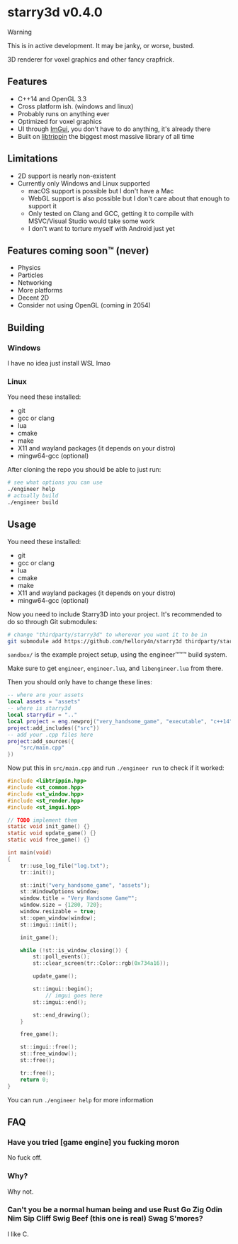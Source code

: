 # starry3d v0.4.0

> [!WARNING]
> This is in active development. It may be janky, or worse, busted.

3D renderer for voxel graphics and other fancy crapfrick.

## Features

- C++14 and OpenGL 3.3
- Cross platform ish. (windows and linux)
- Probably runs on anything ever
- Optimized for voxel graphics
- UI through [ImGui](https://github.com/ocornut/imgui), you don't have to do anything, it's
  already there
- Built on [libtrippin](https://github.com/hellory4n/libtrippin) the biggest most massive library of all time

## Limitations

- 2D support is nearly non-existent
- Currently only Windows and Linux supported
    - macOS support is possible but I don't have a Mac
    - WebGL support is also possible but I don't care about that enough to support it
    - Only tested on Clang and GCC, getting it to compile with MSVC/Visual Studio would take some work
    - I don't want to torture myself with Android just yet

## Features coming soon™ (never)

- Physics
- Particles
- Networking
- More platforms
- Decent 2D
- Consider not using OpenGL (coming in 2054)

## Building

### Windows

I have no idea just install WSL lmao

### Linux

You need these installed:
- git
- gcc or clang
- lua
- cmake
- make
- X11 and wayland packages (it depends on your distro)
- mingw64-gcc (optional)

After cloning the repo you should be able to just run:

```sh
# see what options you can use
./engineer help
# actually build
./engineer build
```

## Usage

You need these installed:
- git
- gcc or clang
- lua
- cmake
- make
- X11 and wayland packages (it depends on your distro)
- mingw64-gcc (optional)

Now you need to include Starry3D into your project. It's recommended to do so through Git submodules:

```sh
# change "thirdparty/starry3d" to wherever you want it to be in
git submodule add https://github.com/hellory4n/starry3d thirdparty/starry3d
```

`sandbox/` is the example project setup, using the engineer™™™ build system.

Make sure to get `engineer`, `engineer.lua`, and `libengineer.lua` from there.

Then you should only have to change these lines:

```lua
-- where are your assets
local assets = "assets"
-- where is starry3d
local starrydir = ".."
local project = eng.newproj("very_handsome_game", "executable", "c++14")
project:add_includes({"src"})
-- add your .cpp files here
project:add_sources({
	"src/main.cpp"
})
```

Now put this in `src/main.cpp` and run `./engineer run` to check if it worked:

```c
#include <libtrippin.hpp>
#include <st_common.hpp>
#include <st_window.hpp>
#include <st_render.hpp>
#include <st_imgui.hpp>

// TODO implement them
static void init_game() {}
static void update_game() {}
static void free_game() {}

int main(void)
{
    tr::use_log_file("log.txt");
    tr::init();

    st::init("very_handsome_game", "assets");
    st::WindowOptions window;
    window.title = "Very Handsome Game™";
    window.size = {1280, 720};
    window.resizable = true;
    st::open_window(window);
    st::imgui::init();

    init_game();

    while (!st::is_window_closing()) {
        st::poll_events();
        st::clear_screen(tr::Color::rgb(0x734a16));

        update_game();

        st::imgui::begin();
            // imgui goes here
        st::imgui::end();

        st::end_drawing();
    }

    free_game();

    st::imgui::free();
    st::free_window();
    st::free();

    tr::free();
    return 0;
}
```

You can run `./engineer help` for more information

## FAQ

### Have you tried [game engine] you fucking moron

No fuck off.

### Why?

Why not.

### Can't you be a normal human being and use Rust Go Zig Odin Nim Sip Cliff Swig Beef (this one is real) Swag S'mores?

I like C.
